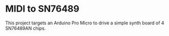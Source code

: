 # MIDI to SN76489

This project targets an Arduino Pro Micro to drive a simple synth board of 4 SN76489AN chips.
